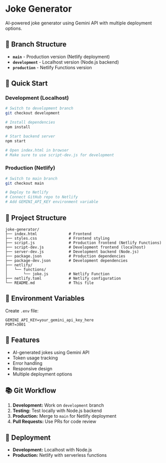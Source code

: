 # Joke Generator

AI-powered joke generator using Gemini API with multiple deployment options.

## 🌿 Branch Structure

- **`main`** - Production version (Netlify deployment)
- **`development`** - Localhost version (Node.js backend)
- **`production`** - Netlify Functions version

## 🚀 Quick Start

### Development (Localhost)
```bash
# Switch to development branch
git checkout development

# Install dependencies
npm install

# Start backend server
npm start

# Open index.html in browser
# Make sure to use script-dev.js for development
```

### Production (Netlify)
```bash
# Switch to main branch
git checkout main

# Deploy to Netlify
# Connect GitHub repo to Netlify
# Add GEMINI_API_KEY environment variable
```

## 📁 Project Structure

```
joke-generator/
├── index.html              # Frontend
├── styles.css              # Frontend styling
├── script.js               # Production frontend (Netlify Functions)
├── script-dev.js           # Development frontend (localhost)
├── server-dev.js           # Development backend (Node.js)
├── package.json            # Production dependencies
├── package-dev.json        # Development dependencies
├── netlify/
│   └── functions/
│       └── joke.js         # Netlify Function
├── netlify.toml            # Netlify configuration
└── README.md               # This file
```

## 🔧 Environment Variables

Create `.env` file:
```env
GEMINI_API_KEY=your_gemini_api_key_here
PORT=3001
```

## 🎯 Features

- AI-generated jokes using Gemini API
- Token usage tracking
- Error handling
- Responsive design
- Multiple deployment options

## 📚 Git Workflow

1. **Development:** Work on `development` branch
2. **Testing:** Test locally with Node.js backend
3. **Production:** Merge to `main` for Netlify deployment
4. **Pull Requests:** Use PRs for code review

## 🚀 Deployment

- **Development:** Localhost with Node.js
- **Production:** Netlify with serverless functions